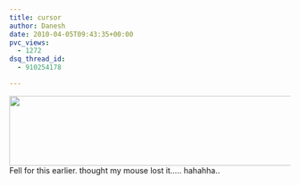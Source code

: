 ```yaml
---
title: cursor
author: Danesh
date: 2010-04-05T09:43:35+00:00
pvc_views:
  - 1272
dsq_thread_id:
  - 910254178

---
```

<img loading="lazy" class="alignnone size-full wp-image-2035" title="113924d1245685712funnys" src="/wp-content/uploads/2010/04/113924d1245685712funnys.gif" alt="" width="750" height="125" srcset="/wp-content/uploads/2010/04/113924d1245685712funnys.gif 750w, /wp-content/uploads/2010/04/113924d1245685712funnys-450x75.gif 450w" sizes="(max-width: 750px) 100vw, 750px" />

<!--more-->Fell for this earlier. thought my mouse lost it&#8230;.. hahahha..
